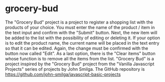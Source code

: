 # grocery-bud
The "Grocery Bud" project is a project to register a shopping list with the products of your choice.  You must enter the name of the product / item in the text input and confirm with the "Submit" button. Next, the new item will be added to the list with the possibility of editing or deleting it.  If your option is to edit the product name, the current name will be placed in the text entry so that it can be edited. Again, the change must be confirmed with the button now called "Edit".  As a last option, there is the "Clear items" button whose function is to remove all the items from the list.  "Grocery Bud" is a project inspired by the "Grocery Bud" project from the "Vanilla Javascript Projects" series of projects by John Smilga. The GitHub repository is https://github.com/john-smilga/javascript-basic-projects
